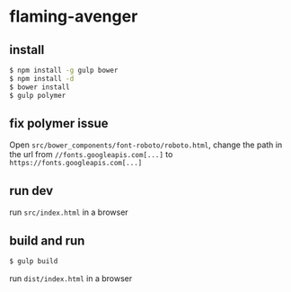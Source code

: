 # flaming-avenger

## install

```bash
$ npm install -g gulp bower
$ npm install -d
$ bower install
$ gulp polymer
```

## fix polymer issue

Open `src/bower_components/font-roboto/roboto.html`, change the path in the url from `//fonts.googleapis.com[...]` to `https://fonts.googleapis.com[...]`

## run dev

run `src/index.html` in a browser

## build and run

```bash
$ gulp build
```

run `dist/index.html` in a browser